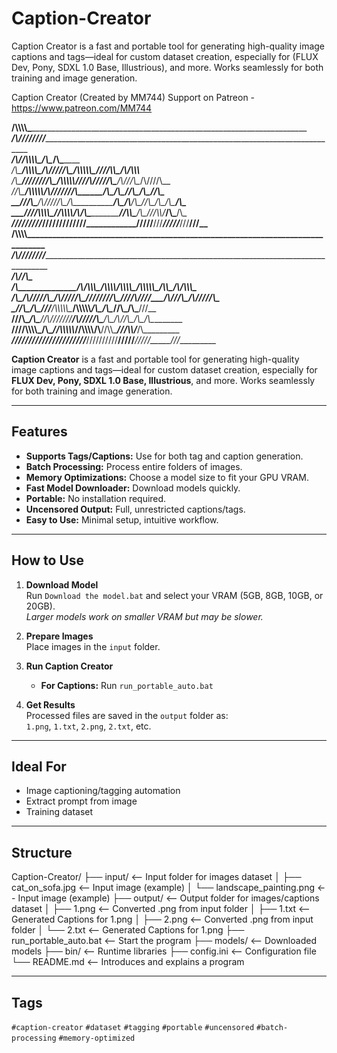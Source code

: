 # Caption-Creator
Caption Creator is a fast and portable tool for generating high-quality image captions and tags—ideal for custom dataset creation, especially for (FLUX Dev, Pony, SDXL 1.0 Base, Illustrious), and more. Works seamlessly for both training and image generation.

Caption Creator (Created by MM744)
Support on Patreon - https://www.patreon.com/MM744                                                                           

________/\\\\\\\\\______________________________________________________________________________        
 _____/\\\////////_______________________________________________________________________________       
  ___/\\\/____________________________/\\\\\\\\\______/\\\_______/\\\_____________________________      
   __/\\\______________/\\\\\\\\\_____/\\\/////\\\__/\\\\\\\\\\\_\///______/\\\\\_____/\\/\\\\\\___     
    _\/\\\_____________\////////\\\___\/\\\\\\\\\\__\////\\\////___/\\\___/\\\///\\\__\/\\\////\\\__    
     _\//\\\______________/\\\\\\\\\\__\/\\\//////______\/\\\______\/\\\__/\\\__\//\\\_\/\\\__\//\\\_   
      __\///\\\___________/\\\/////\\\__\/\\\____________\/\\\_/\\__\/\\\_\//\\\__/\\\__\/\\\___\/\\\_  
       ____\////\\\\\\\\\_\//\\\\\\\\/\\_\/\\\____________\//\\\\\___\/\\\__\///\\\\\/___\/\\\___\/\\\_ 
        _______\/////////___\////////\//__\///______________\/////____\///_____\/////_____\///____\///__
________/\\\\\\\\\_______________________________________________________________________________________        
 _____/\\\////////________________________________________________________________________________________       
  ___/\\\/___________________________________________________________/\\\__________________________________      
   __/\\\______________/\\/\\\\\\\______/\\\\\\\\___/\\\\\\\\\_____/\\\\\\\\\\\_____/\\\\\_____/\\/\\\\\\\__     
    _\/\\\_____________\/\\\/////\\\___/\\\/////\\\_\////////\\\___\////\\\////____/\\\///\\\__\/\\\/////\\\_    
     _\//\\\____________\/\\\___\///___/\\\\\\\\\\\____/\\\\\\\\\\_____\/\\\_______/\\\__\//\\\_\/\\\___\///__   
      __\///\\\__________\/\\\_________\//\\///////____/\\\/////\\\_____\/\\\_/\\__\//\\\__/\\\__\/\\\_________  
       ____\////\\\\\\\\\_\/\\\__________\//\\\\\\\\\\_\//\\\\\\\\/\\____\//\\\\\____\///\\\\\/___\/\\\_________ 
        _______\/////////__\///____________\//////////___\////////\//______\/////_______\/////_____\///__________   

**Caption Creator** is a fast and portable tool for generating high-quality image captions and tags—ideal for custom dataset creation, especially for **FLUX Dev, Pony, SDXL 1.0 Base, Illustrious**, and more. Works seamlessly for both training and image generation.

---

## Features

- **Supports Tags/Captions:** Use for both tag and caption generation.
- **Batch Processing:** Process entire folders of images.
- **Memory Optimizations:** Choose a model size to fit your GPU VRAM.
- **Fast Model Downloader:** Download models quickly.
- **Portable:** No installation required.
- **Uncensored Output:** Full, unrestricted captions/tags.
- **Easy to Use:** Minimal setup, intuitive workflow.

---

## How to Use

1. **Download Model**  
   Run `Download the model.bat` and select your VRAM (5GB, 8GB, 10GB, or 20GB).  
   *Larger models work on smaller VRAM but may be slower.*

2. **Prepare Images**  
   Place images in the `input` folder.

3. **Run Caption Creator**
   - **For Captions:** Run `run_portable_auto.bat`

4. **Get Results**  
   Processed files are saved in the `output` folder as:  
   `1.png`, `1.txt`, `2.png`, `2.txt`, etc.

---

## Ideal For

- Image captioning/tagging automation
- Extract prompt from image
- Training dataset

---

## Structure

Caption-Creator/
├── input/                          <-- Input folder for images dataset
│   ├── cat_on_sofa.jpg             <-- Input image (example)
│   └── landscape_painting.png      <-- Input image (example)
├── output/                         <-- Output folder for images/captions dataset
│   ├── 1.png                       <-- Converted .png from input folder
│   ├── 1.txt                       <-- Generated Captions for 1.png
│   ├── 2.png                       <-- Converted .png from input folder
│   └── 2.txt                       <-- Generated Captions for 1.png
├── run_portable_auto.bat           <-- Start the program
├── models/                         <-- Downloaded models
├── bin/                            <-- Runtime libraries
├── config.ini                      <-- Configuration file
└── README.md                       <-- Introduces and explains a program 

---

## Tags

`#caption-creator` `#dataset` `#tagging` `#portable` `#uncensored` `#batch-processing` `#memory-optimized`
